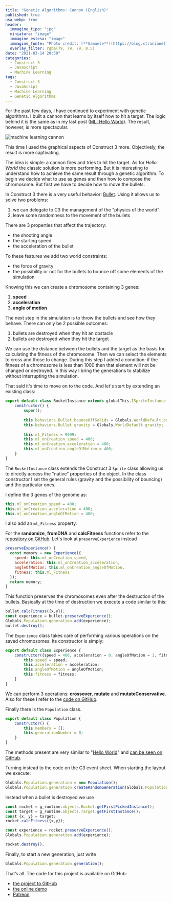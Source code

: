 ```yaml
---
title: "Genetic Algorithms: Cannon (English)"
published: true
usa_webp: true
header:
  immagine_tipo: "jpg"
  miniatura: "image"
  immagine_estesa: "image"
  immagine_fonte: "Photo credit: [**Samuele**](https://blog.stranianelli.com/)"
  overlay_filter: rgba(79, 79, 79, 0.5)
date: "2021-03-14 20:30"
categories:
  - Construct 3
  - JavaScript
  - Machine Learning
tags:
  - Construct 3
  - JavaScript
  - Machine Learning
  - Genetic Algorithms
---
```


For the past few days, I have continued to experiment with genetic algorithms. I built a cannon that learns by itself how to hit a target. The logic behind it is the same as in my last post ([ML: Hello World](https://www.patreon.com/posts/genetic-hello-48614130)). The result, however, is more spectacular.

![machine learning cannon](https://raw.githubusercontent.com/el3um4s/strani-anelli-blog/master/_posts/2021/2021-03-14-genetic-algorithms-cannon/animation.gif)

This time I used the graphical aspects of Construct 3 more. Objectively, the result is more captivating.

The idea is simple: a cannon fires and tries to hit the target. As for _Hello World_ the classic solution is more performing. But it is interesting to understand how to achieve the same result through a genetic algorithm. To begin we decide what to use as genes and then how to compose the chromosome. But first we have to decide how to move the bullets.

In Construct 3 there is a very useful behavior: [Bullet](https://www.construct.net/en/make-games/manuals/construct-3/behavior-reference/bullet). Using it allows us to solve two problems:

1. we can delegate to C3 the management of the "physics of the world"
2. leave some randomness to the movement of the bullets

There are 3 properties that affect the trajectory:

* the shooting angle
* the starting speed
* the acceleration of the bullet

To these features we add two world constraints:

* the force of gravity
* the possibility or not for the bullets to bounce off some elements of the simulation

Knowing this we can create a chromosome containing 3 genes:

1. **speed**
2. **acceleration**
3. **angle of motion**

The next step in the simulation is to throw the bullets and see how they behave. There can only be 2 possible outcomes:

1. bullets are destroyed when they hit an obstacle
2. bullets are destroyed when they hit the target

We can use the distance between the bullets and the target as the basis for calculating the fitness of the chromosome. Then we can select the elements to cross and those to change. During this step I added a condition: if the fitness of a chromosome is less than 1000 then that element will not be changed or destroyed. In this way I bring the generations to stabilize without interrupting the simulation.

That said it's time to move on to the code. And let's start by extending an existing class:

```js
export default class RocketInstance extends globalThis.ISpriteInstance {
	constructor() {
		super();
		
		this.behaviors.Bullet.bounceOffSolids = Globals.WorldDefault.bounceOffSolids;
		this.behaviors.Bullet.gravity = Globals.WorldDefault.gravity;
		
		this.ml_Fitness = 9999;
		this.ml_onCreation_speed = 400;
		this.ml_onCreation_acceleration = 400;
		this.ml_onCreation_angleOfMotion = 400;
	}
}
```

The `RocketInstance` class extends the Construct 3 `Sprite` class allowing us to directly access the "native" properties of the object. In the class constructor I set the general rules (gravity and the possibility of bouncing) and the particular ones.

I define the 3 genes of the genome as:

```js
this.ml_onCreation_speed = 400;
this.ml_onCreation_acceleration = 400;
this.ml_onCreation_angleOfMotion = 400;
```

I also add an `ml_Fitness` property.

For the **randomize**, **fromDNA** and **calcFitness** functions refer to the [repository on GitHub](https://github.com/el3um4s/construct-demo/blob/master/machine-learning/002-cannon/source/files/scripts/rocket.js). Let's look at `preserveExperience` instead

```js
preserveExperience() {
  const memory = new Experience({
    speed: this.ml_onCreation_speed,
    acceleration: this.ml_onCreation_acceleration,
    angleOfMotion: this.ml_onCreation_angleOfMotion,
    fitness: this.ml_Fitness
  });
  return memory;
}
```

This function preserves the chromosomes even after the destruction of the bullets. Basically at the time of destruction we execute a code similar to this:

```js
bullet.calcFitness({x,y});
const experience = bullet.preserveExperience();
Globals.Population.generation.add(experience);
bullet.destroy();
```

The `Experience` class takes care of performing various operations on the saved chromosomes. Its constructor is simply:

```js
export default class Experience {
	constructor({speed = 400, acceleration = 0, angleOfMotion = 1, fitness = 9999} = {speed:400, acceleration:0, angleOfMotio:1, fitness:9999}) {
		this.speed = speed;
		this.acceleration = acceleration;
		this.angleOfMotion = angleOfMotion;
		this.fitness = fitness;	
	}
}
```

We can perform 3 operations: **crossover**, **mutate** and **mutateConservative**. Also for these I refer to the [code on GitHub](https://github.com/el3um4s/construct-demo/blob/master/machine-learning/002-cannon/source/files/scripts/experience.js).

Finally there is the `Population` class.

```js
export default class Population {
	constructor() {
		this.members = [];
		this.generationNumber = 0;
	}
}
```

The methods present are very similar to "[Hello World](https://www.patreon.com/posts/genetic-hello-48614130)" and [can be seen on GitHub]((https://github.com/el3um4s/construct-demo/blob/master/machine-learning/002-cannon/source/files/scripts/population.js)).

Turning instead to the code on the C3 event sheet. When starting the layout we execute:

```js
Globals.Population.generation = new Population();
Globals.Population.generation.createRandomGeneration(Globals.Population.size);
```

Instead when a bullet is destroyed we use

```js
const rocket = g_runtime.objects.Rocket.getFirstPickedInstance();
const target = g_runtime.objects.Target.getFirstInstance();
const {x, y} = target;
rocket.calcFitness({x,y});

const experience = rocket.preserveExperience();
Globals.Population.generation.add(experience);

rocket.destroy();
```

Finally, to start a new generation, just write

```js
Globals.Population.generation.generation();
```

That’s all. The code for this project is available on GitHub:

- [the project to GitHub](https://github.com/el3um4s/construct-demo)
- [the online demo](https://c3demo.stranianelli.com/machine-learning/002-cannon/demo/)
- [Patreon](https://www.patreon.com/el3um4s)
